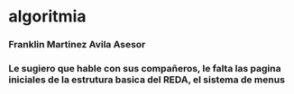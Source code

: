 # algoritmia
### Franklin Martinez Avila Asesor
### Le sugiero que hable con sus compañeros, le falta las pagina iniciales de la estrutura basica del REDA, el sistema de menus 
